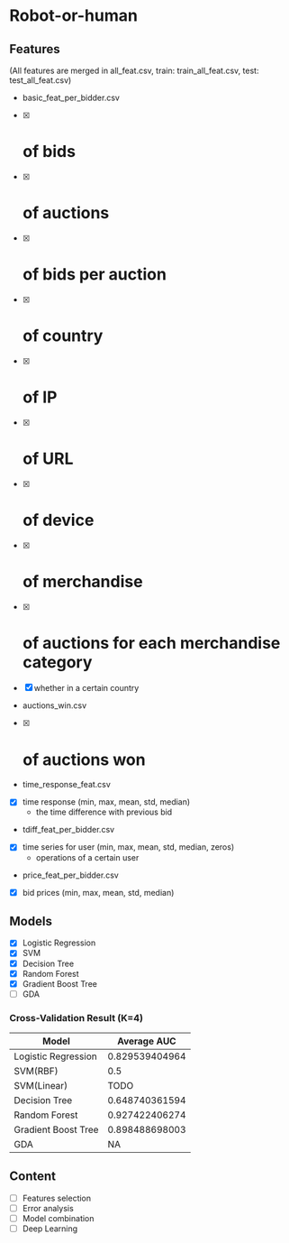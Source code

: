 # Robot-or-human

## Features
(All features are merged in all_feat.csv, train: train_all_feat.csv, test: test_all_feat.csv)

- basic_feat_per_bidder.csv
- [x] # of bids
- [x] # of auctions
- [x] # of bids per auction
- [x] # of country
- [x] # of IP
- [x] # of URL
- [x] # of device
- [x] # of merchandise
- [x] # of auctions for each merchandise category
- [x] whether in a certain country
- auctions_win.csv
- [x] # of auctions won
- time_response_feat.csv
- [x] time response (min, max, mean, std, median)
  - the time difference with previous bid
- tdiff_feat_per_bidder.csv
- [x] time series for user (min, max, mean, std, median, zeros)
  - operations of a certain user
- price_feat_per_bidder.csv
- [x] bid prices (min, max, mean, std, median)



## Models
- [x] Logistic Regression
- [x] SVM
- [x] Decision Tree
- [x] Random Forest
- [x] Gradient Boost Tree
- [ ] GDA

### Cross-Validation Result (K=4)
Model  | Average AUC
--|--
Logistic Regression|0.829539404964
SVM(RBF)|0.5
SVM(Linear)|TODO
Decision Tree|0.648740361594
Random Forest|0.927422406274
Gradient Boost Tree|0.898488698003
GDA| NA


## Content
- [ ] Features selection
- [ ] Error analysis
- [ ] Model combination
- [ ] Deep Learning
